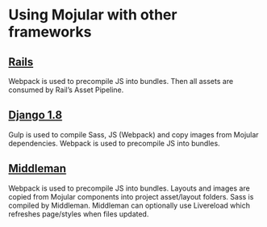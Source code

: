 # Using Mojular with other frameworks

## [Rails](https://github.com/mojular/examples/tree/rails#readme)

Webpack is used to precompile JS into bundles. Then all assets are consumed by Rail’s Asset Pipeline.

## [Django 1.8](https://github.com/mojular/examples/tree/django-1.8.5#readme)

Gulp is used to compile Sass, JS (Webpack) and copy images from Mojular dependencies. Webpack is used to precompile JS into bundles.

## [Middleman](https://github.com/mojular/examples/tree/middleman#readme)

Webpack is used to precompile JS into bundles. Layouts and images are copied from Mojular components into project asset/layout folders.
Sass is compiled by Middleman. Middleman can optionally use Livereload which refreshes page/styles when files updated.
